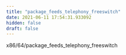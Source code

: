 ```yaml
---
title: "package_feeds_telephony_freeswitch"
date: 2021-06-11 17:54:31.933092
hidden: false
draft: false
---
```


x86/64/package_feeds_telephony_freeswitch


